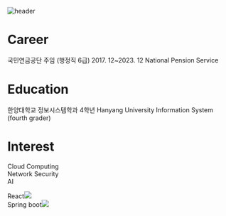 ![header](https://capsule-render.vercel.app/api?text=👨‍💻👨‍💻👨‍💻&animation=fadeIn)
# Career
 국민연금공단 주임 (행정직 6급) 2017. 12~2023. 12 National Pension Service
# Education
 한양대학교 정보시스템학과 4학년 Hanyang University Information System (fourth grader)
# Interest
Cloud Computing  
Network Security  
AI  



React<img src="https://img.shields.io/badge/React-61DAFB?style=for-the-badge&logo=React&logoColor=white">  
Spring boot<img src="https://img.shields.io/badge/SpringBoot-6DB33F?style=for-the-badge&logo=Spring-Boot&logoColor=white">



